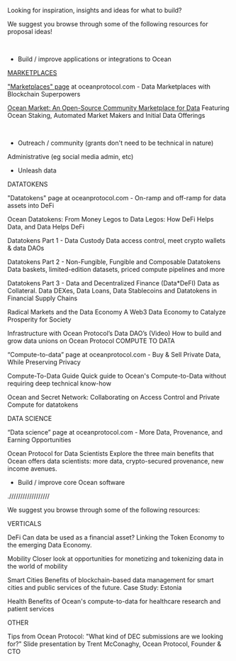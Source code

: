 Looking for inspiration, insights and ideas for what to build?

We suggest you browse through some of the following resources for proposal ideas!

<br>

- Build / improve applications or integrations to Ocean

<u>MARKETPLACES</u>

["Marketplaces" page](https://oceanprotocol.com/technology/marketplaces) at oceanprotocol.com - Data Marketplaces with Blockchain Superpowers

[Ocean Market: An Open-Source Community Marketplace for Data](https://blog.oceanprotocol.com/ocean-market-an-open-source-community-marketplace-for-data-4b99bedacdc3) Featuring Ocean Staking, Automated Market Makers and Initial Data Offerings


<br>

- Outreach / community (grants don't need to be technical in nature)

Administrative (eg social media admin, etc)


- Unleash data

DATATOKENS

"Datatokens" page at oceanprotocol.com - On-ramp and off-ramp for data assets into DeFi

Ocean Datatokens: From Money Legos to Data Legos: How DeFi Helps Data, and Data Helps DeFi

Datatokens Part 1 - Data Custody  Data access control, meet crypto wallets & data DAOs

Datatokens Part 2 - Non-Fungible, Fungible and Composable Datatokens Data baskets, limited-edition datasets, priced compute pipelines and more

Datatokens Part 3 - Data and Decentralized Finance (Data*DeFI) Data as Collateral. Data DEXes, Data Loans, Data Stablecoins and Datatokens in Financial Supply Chains

Radical Markets and the Data Economy A Web3 Data Economy to Catalyze Prosperity for Society

Infrastructure with Ocean Protocol’s Data DAO’s (Video) How to build and grow data unions on Ocean Protocol
COMPUTE TO DATA

“Compute-to-data” page at oceanprotocol.com - Buy & Sell Private Data, While Preserving Privacy

Compute-To-Data Guide Quick guide to Ocean's Compute-to-Data without requiring deep technical know-how

Ocean and Secret Network: Collaborating on Access Control and Private Compute for datatokens

DATA SCIENCE

“Data science” page at oceanprotocol.com - More Data, Provenance, and Earning Opportunities

Ocean Protocol for Data Scientists Explore the three main benefits that Ocean offers data scientists: more data, crypto-secured provenance, new income avenues.


- Build / improve core Ocean software



.//////////////////


We suggest you browse through some of the following resources: 







VERTICALS 

DeFi Can data be used as a financial asset? Linking the Token Economy to the emerging Data Economy.

Mobility Closer look at opportunities for monetizing and tokenizing data in the world of mobility

Smart Cities Benefits of blockchain-based data management for smart cities and public services of the future. Case Study: Estonia 

Health Benefits of Ocean's compute-to-data for healthcare research and patient services





OTHER

Tips from Ocean Protocol: "What kind of DEC submissions are we looking for?" Slide presentation by Trent McConaghy, Ocean Protocol, Founder & CTO

